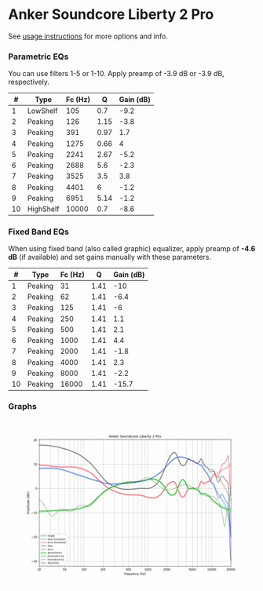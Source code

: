 # Anker Soundcore Liberty 2 Pro
See [usage instructions](https://github.com/jaakkopasanen/AutoEq#usage) for more options and info.

### Parametric EQs
You can use filters 1-5 or 1-10. Apply preamp of -3.9 dB or -3.9 dB, respectively.

|   # | Type      |   Fc (Hz) |    Q |   Gain (dB) |
|-----|-----------|-----------|------|-------------|
|   1 | LowShelf  |       105 | 0.7  |        -9.2 |
|   2 | Peaking   |       126 | 1.15 |        -3.8 |
|   3 | Peaking   |       391 | 0.97 |         1.7 |
|   4 | Peaking   |      1275 | 0.66 |         4   |
|   5 | Peaking   |      2241 | 2.67 |        -5.2 |
|   6 | Peaking   |      2688 | 5.6  |        -2.3 |
|   7 | Peaking   |      3525 | 3.5  |         3.8 |
|   8 | Peaking   |      4401 | 6    |        -1.2 |
|   9 | Peaking   |      6951 | 5.14 |        -1.2 |
|  10 | HighShelf |     10000 | 0.7  |        -8.6 |

### Fixed Band EQs
When using fixed band (also called graphic) equalizer, apply preamp of **-4.6 dB** (if available) and set gains manually with these parameters.

|   # | Type    |   Fc (Hz) |    Q |   Gain (dB) |
|-----|---------|-----------|------|-------------|
|   1 | Peaking |        31 | 1.41 |       -10   |
|   2 | Peaking |        62 | 1.41 |        -6.4 |
|   3 | Peaking |       125 | 1.41 |        -6   |
|   4 | Peaking |       250 | 1.41 |         1.1 |
|   5 | Peaking |       500 | 1.41 |         2.1 |
|   6 | Peaking |      1000 | 1.41 |         4.4 |
|   7 | Peaking |      2000 | 1.41 |        -1.8 |
|   8 | Peaking |      4000 | 1.41 |         2.3 |
|   9 | Peaking |      8000 | 1.41 |        -2.2 |
|  10 | Peaking |     16000 | 1.41 |       -15.7 |

### Graphs
![](./Anker%20Soundcore%20Liberty%202%20Pro.png)
